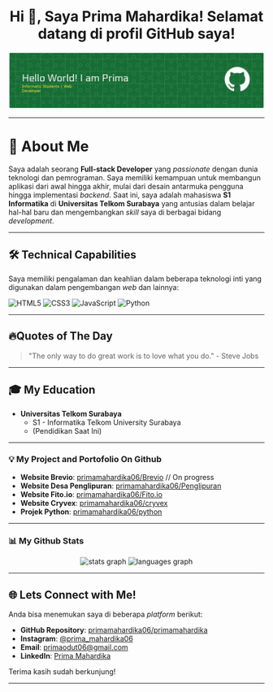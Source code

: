 <h1 align="center">
  Hi 👋, Saya Prima Mahardika! Selamat datang di profil GitHub saya!
</h1>

![prima](img/github-header-banner%20(2).png)

---

# 🚀 About Me

Saya adalah seorang **Full-stack Developer** yang _passionate_ dengan dunia teknologi dan pemrograman. Saya memiliki kemampuan untuk membangun aplikasi dari awal hingga akhir, mulai dari desain antarmuka pengguna hingga implementasi _backend_. Saat ini, saya adalah mahasiswa **S1 Informatika** di **Universitas Telkom Surabaya** yang antusias dalam belajar hal-hal baru dan mengembangkan _skill_ saya di berbagai bidang _development_.

---

## 🛠️ Technical Capabilities

Saya memiliki pengalaman dan keahlian dalam beberapa teknologi inti yang digunakan dalam pengembangan _web_ dan lainnya:

<p align="left">
  <img src="https://img.shields.io/badge/HTML5-E34F26?style=for-the-badge&logo=html5&logoColor=white" alt="HTML5" />
  <img src="https://img.shields.io/badge/CSS3-1572B6?style=for-the-badge&logo=css3&logoColor=white" alt="CSS3" />
  <img src="https://img.shields.io/badge/JavaScript-F7DF1E?style=for-the-badge&logo=javascript&logoColor=black" alt="JavaScript" />
  <img src="https://img.shields.io/badge/Python-3776AB?style=for-the-badge&logo=python&logoColor=white" alt="Python" />
</p>

---

## 🔥Quotes of The Day 

> "The only way to do great work is to love what you do." - Steve Jobs

---

## 🎓 My Education

* **Universitas Telkom Surabaya**
    * S1 - Informatika Telkom University Surabaya
    * (Pendidikan Saat Ini)

---


### 💡 My Project and Portofolio On Github
   * **Website Brevio**: [primamahardika06/Brevio](https://primamahardika06.github.io/Brevio/) // On progress
   * **Website Desa Penglipuran**: [primamahardika06/Penglipuran](https://primamahardika06.github.io/Penglipuran/)
   * **Website Fito.io**: [primamahardika06/Fito.io](https://primamahardika06.github.io/Fito.io/)
   * **Website Cryvex**: [primamahardika06/cryvex](https://primamahardika06.github.io/cryvex/)
   * **Projek Python**: [primamahardika06/python](https://github.com/primamahardika06/python)

---


### 📊 My Github Stats

<div align="center">
  <img src="https://github-readme-stats.vercel.app/api?username=primamahardika06&hide_title=false&hide_rank=false&show_icons=true&include_all_commits=true&count_private=true&disable_animations=false&theme=dracula&locale=en&hide_border=false&order=1" height="150" alt="stats graph"  />
  <img src="https://github-readme-stats.vercel.app/api/top-langs?username=primamahardika06&locale=en&hide_title=false&layout=compact&card_width=320&langs_count=5&theme=dracula&hide_border=false&order=2" height="150" alt="languages graph"  />
</div>

---

## 🌐 Lets Connect with Me!

Anda bisa menemukan saya di beberapa _platform_ berikut:

* **GitHub Repository**: [primamahardika06/primamahardika](https://github.com/primamahardika06/primamahardika.git)
* **Instagram**: [@prima_mahardika06](https://www.instagram.com/prima_mahardika06/)
* **Email**: [primaodut06@gmail.com](mailto:primaodut06@gmail.com)
* **LinkedIn**: [Prima Mahardika](https://www.linkedin.com/in/prima-mahardika-7281ab345)

Terima kasih sudah berkunjung!

---


